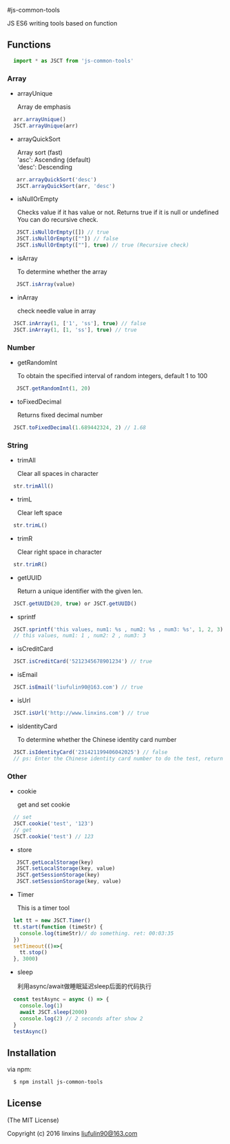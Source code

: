 #js-common-tools

JS ES6 writing tools based on function


## Functions

```javascript
  import * as JSCT from 'js-common-tools'
```

### Array
- arrayUnique
  
  Array de emphasis<br>
```javascript
  arr.arrayUnique()
  JSCT.arrayUnique(arr)
```  
  
- arrayQuickSort

  Array sort (fast) <br>
  'asc': Ascending (default) <br>
  'desc': Descending
```javascript
   arr.arrayQuickSort('desc') 
   JSCT.arrayQuickSort(arr, 'desc')
```
  
- isNullOrEmpty

  Checks value if it has value or not. Returns true if it is null or undefined You can do recursive check.<br>
```javascript
   JSCT.isNullOrEmpty([]) // true
   JSCT.isNullOrEmpty([""]) // false
   JSCT.isNullOrEmpty([""], true) // true (Recursive check)
```    
- isArray 

  To determine whether the array <br>
```javascript
   JSCT.isArray(value)
```

- inArray

  check needle value in array<br>
```javascript
  JSCT.inArray(1, ['1', 'ss'], true) // false
  JSCT.inArray(1, [1, 'ss'], true) // true
```

### Number
- getRandomInt

  To obtain the specified interval of random integers, default 1 to 100 <br>
```javascript
   JSCT.getRandomInt(1, 20)
```
  
- toFixedDecimal
  
  Returns fixed decimal number<br>
```javascript
  JSCT.toFixedDecimal(1.689442324, 2) // 1.68
```

### String
- trimAll 
  
  Clear all spaces in character <br>
```javascript
  str.trimAll()
```
  
- trimL 
  
  Clear left space <br>
```javascript
  str.trimL()
``` 
- trimR 

  Clear right space in character <br>
```javascript
  str.trimR()
``` 
- getUUID
  
  Return a unique identifier with the given len.<br>
```javascript
  JSCT.getUUID(20, true) or JSCT.getUUID()
```

- sprintf
  
```javascript
  JSCT.sprintf('this values, num1: %s , num2: %s , num3: %s', 1, 2, 3)
  // this values, num1: 1 , num2: 2 , num3: 3
```
- isCreditCard
  
```javascript
  JSCT.isCreditCard('5212345678901234') // true
```

- isEmail 
  
```javascript
  JSCT.isEmail('liufulin90@163.com') // true
``` 
 
  
- isUrl 
  
```javascript
  JSCT.isUrl('http://www.linxins.com') // true
```  
  
 
- isIdentityCard

  To determine whether the Chinese identity card number<br>
```javascript
  JSCT.isIdentityCard('231421199406042025') // false
  // ps: Enter the Chinese identity card number to do the test, return to true
```
### Other
- cookie

   get and set cookie<br>
```javascript
  // set 
  JSCT.cookie('test', '123')
  // get
  JSCT.cookie('test') // 123
```

- store
   
```javascript
   JSCT.getLocalStorage(key)
   JSCT.setLocalStorage(key, value)
   JSCT.getSessionStorage(key)
   JSCT.setSessionStorage(key, value)
``` 
  
- Timer

  This is a timer tool
```javascript
  let tt = new JSCT.Timer()
  tt.start(function (timeStr) {
    console.log(timeStr)// do something. ret: 00:03:35
  })
  setTimeout(()=>{
    tt.stop()
  }, 3000)
```

- sleep

  利用async/await做睡眠延迟sleep后面的代码执行
```javascript
  const testAsync = async () => {
    console.log(1)
    await JSCT.sleep(2000)
    console.log(2) // 2 seconds after show 2
  }
  testAsync()
```
  
## Installation

via npm:

```bash
  $ npm install js-common-tools
```

## License
(The MIT License)

Copyright (c) 2016 linxins <liufulin90@163.com>
